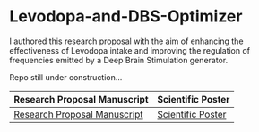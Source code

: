 # Levodopa-and-DBS-Optimizer

I authored this research proposal with the aim of enhancing the effectiveness of Levodopa intake and improving the regulation of frequencies emitted by a Deep Brain Stimulation generator.

Repo still under construction...

 | Research Proposal Manuscript | Scientific Poster |
| --------------------------- | ----------------- |
| <a href="manuscript.pdf">Research Proposal Manuscript</a> | <a href="poster.pdf">Scientific Poster</a> |




